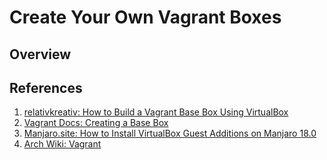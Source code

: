 Create Your Own Vagrant Boxes
=============================


Overview
--------


References
----------

1. [relativkreativ: How to Build a Vagrant Base Box Using VirtualBox][01]
2. [Vagrant Docs: Creating a Base Box][02]
3. [Manjaro.site: How to Install VirtualBox Guest Additions on Manjaro 18.0][03]
4. [Arch Wiki: Vagrant][04]

[01]: https://relativkreativ.at/articles/how-to-build-a-vagrant-base-box-from-a-virtualbox-vm "relativkreativ: How to Build a Vagrant Base Box Using VirtualBox"
[02]: https://www.vagrantup.com/docs/virtualbox/boxes.html "Vagrant Docs: Creating a Base Box"
[03]: https://manjaro.site/how-to-install-virtualbox-guest-additions-on-manjaro-18-0/ "Manjaro.site: How to Install VirtualBox Guest Additions on Manjaro 18.0"
[04]: https://wiki.archlinux.org/index.php/Vagrant "Arch Wiki: Vagrant"
